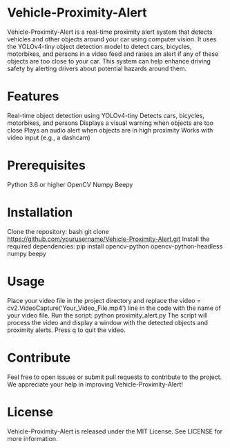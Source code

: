 # Vehicle-Proximity-Alert

Vehicle-Proximity-Alert is a real-time proximity alert system that detects vehicles and other objects around your car using computer vision. It uses the YOLOv4-tiny object detection model to detect cars, bicycles, motorbikes, and persons in a video feed and raises an alert if any of these objects are too close to your car. This system can help enhance driving safety by alerting drivers about potential hazards around them.

# Features

Real-time object detection using YOLOv4-tiny
Detects cars, bicycles, motorbikes, and persons
Displays a visual warning when objects are too close
Plays an audio alert when objects are in high proximity
Works with video input (e.g., a dashcam)

# Prerequisites

Python 3.6 or higher
OpenCV
Numpy
Beepy

# Installation

Clone the repository:
bash git clone https://github.com/yourusername/Vehicle-Proximity-Alert.git
Install the required dependencies:
pip install opencv-python opencv-python-headless numpy beepy

# Usage

Place your video file in the project directory and replace the video = cv2.VideoCapture('Your_Video_File.mp4') line in the code with the name of your video file.
Run the script:
python proximity_alert.py
The script will process the video and display a window with the detected objects and proximity alerts.
Press q to quit the video.

# Contribute

Feel free to open issues or submit pull requests to contribute to the project. We appreciate your help in improving Vehicle-Proximity-Alert!

# License

Vehicle-Proximity-Alert is released under the MIT License. See LICENSE for more information.
